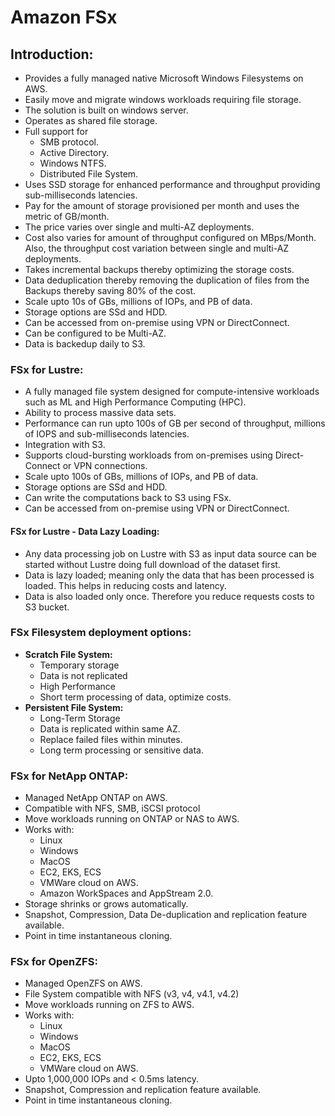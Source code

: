 # Amazon FSx

## Introduction:

- Provides a fully managed native Microsoft Windows Filesystems on AWS.
- Easily move and migrate windows workloads requiring file storage.
- The solution is built on windows server.
- Operates as shared file storage.
- Full support for
  - SMB protocol.
  - Active Directory.
  - Windows NTFS.
  - Distributed File System.
- Uses SSD storage for enhanced performance and throughput providing sub-milliseconds
  latencies.
- Pay for the amount of storage provisioned per month and uses the metric of GB/month.
- The price varies over single and multi-AZ deployments.
- Cost also varies for amount of throughput configured on MBps/Month. Also, the
  throughput cost variation between single and multi-AZ deployments.
- Takes incremental backups thereby optimizing the storage costs.
- Data deduplication thereby removing the duplication of files from the Backups
  thereby saving 80% of the cost.
- Scale upto 10s of GBs, millions of IOPs, and PB of data.
- Storage options are SSd and HDD.
- Can be accessed from on-premise using VPN or DirectConnect.
- Can be configured to be Multi-AZ.
- Data is backedup daily to S3.

### FSx for Lustre:
  - A fully managed file system designed for compute-intensive workloads such as ML and High Performance Computing (HPC).
  - Ability to process massive data sets.
  - Performance can run upto 100s of GB per second of throughput, millions of IOPS
    and sub-milliseconds latencies.
  - Integration with S3.
  - Supports cloud-bursting workloads from on-premises using Direct-Connect or VPN
    connections.
  - Scale upto 100s of GBs, millions of IOPs, and PB of data.
  - Storage options are SSd and HDD.
  - Can write the computations back to S3 using FSx.
  - Can be accessed from on-premise using VPN or DirectConnect.

#### FSx for Lustre - Data Lazy Loading:
- Any data processing job on Lustre with S3 as input data source can be started without Lustre doing full download of the
  dataset first.
- Data is lazy loaded; meaning only the data that has been processed is loaded. This helps in reducing costs and latency.
- Data is also loaded only once. Therefore you reduce requests costs to S3 bucket.
  
### FSx Filesystem deployment options:
  - **Scratch File System:**
    - Temporary storage
    - Data is not replicated
    - High Performance
    - Short term processing of data, optimize costs.
  - **Persistent File System:**
    - Long-Term Storage
    - Data is replicated within same AZ.
    - Replace failed files within minutes.
    - Long term processing or sensitive data.

### FSx for NetApp ONTAP:

- Managed NetApp ONTAP on AWS.
- Compatible with NFS, SMB, iSCSI protocol
- Move workloads running on ONTAP or NAS to AWS.
- Works with:
  - Linux
  - Windows
  - MacOS
  - EC2, EKS, ECS
  - VMWare cloud on AWS.
  - Amazon WorkSpaces and AppStream 2.0.
- Storage shrinks or grows automatically.
- Snapshot, Compression, Data De-duplication and replication feature available.
- Point in time instantaneous cloning.

### FSx for OpenZFS:
- Managed OpenZFS on AWS.
- File System compatible with NFS (v3, v4, v4.1, v4.2)
- Move workloads running on ZFS to AWS.
- Works with:
  - Linux
  - Windows
  - MacOS
  - EC2, EKS, ECS
  - VMWare cloud on AWS.
- Upto 1,000,000 IOPs and < 0.5ms latency.
- Snapshot, Compression and replication feature available.
- Point in time instantaneous cloning.